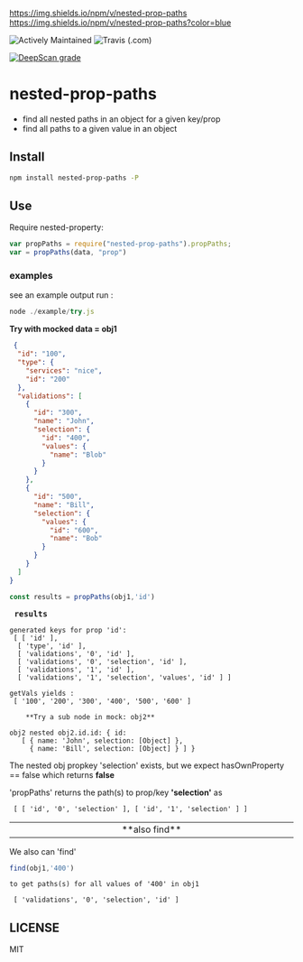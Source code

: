 
https://img.shields.io/npm/v/nested-prop-paths
https://img.shields.io/npm/v/nested-prop-paths?color=blue

![Actively Maintained](https://img.shields.io/badge/Maintenance%20Level-Actively%20Maintained-green.svg)
![Travis (.com)](https://img.shields.io/travis/com/HBDunn/nested-prop-paths)


[![DeepScan grade](https://deepscan.io/api/teams/8228/projects/10381/branches/143198/badge/grade.svg)](https://deepscan.io/dashboard#view=project&tid=8228&pid=10381&bid=143198)

# nested-prop-paths

  - find all nested paths in an object for a given key/prop 
  - find all paths to a given value in an object

## Install

```bash
npm install nested-prop-paths -P
```

## Use

Require nested-property:

```js
var propPaths = require("nested-prop-paths").propPaths;
var = propPaths(data, "prop")
```

### examples

see an example output run :

```js
node ./example/try.js 
```

**Try with mocked data = obj1**

```json	
 {
  "id": "100",
  "type": {
    "services": "nice",
    "id": "200"
  },
  "validations": [
    {
      "id": "300",
      "name": "John",
      "selection": {
        "id": "400",
        "values": {
          "name": "Blob"
        }
      }
    },
    {
      "id": "500",
      "name": "Bill",
      "selection": {
        "values": {
          "id": "600",
          "name": "Bob"
        }
      }
    }
  ]
}
```

```js
const results = propPaths(obj1,'id')
```
**<pre>		 results</pre>**

```
generated keys for prop 'id':
 [ [ 'id' ],
  [ 'type', 'id' ],
  [ 'validations', '0', 'id' ],
  [ 'validations', '0', 'selection', 'id' ],
  [ 'validations', '1', 'id' ],
  [ 'validations', '1', 'selection', 'values', 'id' ] ] 
```

```
getVals yields :
 [ '100', '200', '300', '400', '500', '600' ]
```

		**Try a sub node in mock: obj2**

```
obj2 nested obj2.id.id: { id:
   [ { name: 'John', selection: [Object] },
     { name: 'Bill', selection: [Object] } ] }
```

The nested obj propkey 'selection' exists, but we expect hasOwnProperty == false which returns **false**

'propPaths' returns the path(s) to prop/key **'selection'** as

```
 [ [ 'id', '0', 'selection' ], [ 'id', '1', 'selection' ] ]
```
<table align="center"><tr><td align="center" width="9999">**also find**</td></tr></table>

We also can 'find' 

```js
find(obj1,'400')
```
```
to get paths(s) for all values of '400' in obj1

 [ 'validations', '0', 'selection', 'id' ]
```

## LICENSE

MIT